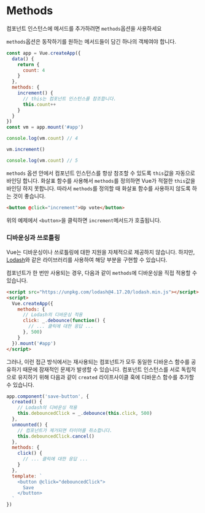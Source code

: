 # Methods

컴포넌트 인스턴스에 메서드를 추가하려면 `methods`옵션을 사용하세요

`methods`옵션은 동작하기를 원하는 메서드들이 담긴 하나의 객체여야 합니다.

```js
const app = Vue.createApp({
  data() {
    return {
      count: 4
    }
  },
  methods: {
    increment() {
      // this는 컴포넌트 인스턴스를 참조합니다.
      this.count++
    }
  }
})
const vm = app.mount('#app')

console.log(vm.count) // 4

vm.increment()

console.log(vm.count) // 5
```

`methods` 옵션 안에서 컴포넌트 인스턴스를 항상 참조할 수 있도록 `this`값을 자동으로 바인딩 합니다. 화살표 함수를 사용해서 `methods`를 정의하면 Vue가 적절한 `this`값을 바인딩 하지 못합니다. 따라서 `methods`를 정의할 때 화살표 함수를 사용하지 않도록 하는 것이 좋습니다.

```html
<button @click="increment">Up vote</button>
```

위의 예제에서 `<button>`을 클릭하면 `increment`메서드가 호출됩니다.



### 디바운싱과 쓰로틀링

Vue는 디바운싱이나 쓰로틀링에 대한 지원을 자체적으로 제공하지 않습니다. 하지만, [Lodash](https://lodash.com/)와 같은 라이브러리를 사용하여 해당 부분을 구현할 수 있습니다.

컴포넌트가 한 번만 사용되는 경우, 다음과 같이 `methods`에 디바운싱을 직접 적용할 수 있습니다.

```html
<script src="https://unpkg.com/lodash@4.17.20/lodash.min.js"></script>
<script>
  Vue.createApp({
    methods: {
      // Lodash의 디바운싱 적용
      click: _.debounce(function() {
        // ... 클릭에 대한 응답 ...
      }, 500)
    }
  }).mount('#app')
</script>
```

그러나, 이런 접근 방식에서는 재사용되는 컴포넌트가 모두 동일한 디바운스 함수를 공유하기 때문에 잠재적인 문제가 발생할 수 있습니다. 컴포넌트 인스턴스를 서로 독립적으로 유지하기 위해 다음과 같이 `created` 라이프사이클 훅에 디바운스 함수를 추가할 수 있습니다.

```js
app.component('save-button', {
  created() {
    // Lodash의 디바운싱 적용
    this.debouncedClick = _.debounce(this.click, 500)
  },
  unmounted() {
    // 컴포넌트가 제거되면 타이머를 취소합니다.
    this.debouncedClick.cancel()
  },
  methods: {
    click() {
      // ... 클릭에 대한 응답 ...
    }
  },
  template: `
    <button @click="debouncedClick">
      Save
    </button>
  `
})
```